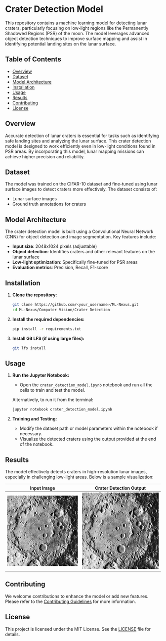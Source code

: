 # Crater Detection Model

This repository contains a machine learning model for detecting lunar craters, particularly focusing on low-light regions like the Permanently Shadowed Regions (PSR) of the moon. The model leverages advanced object detection techniques to improve surface mapping and assist in identifying potential landing sites on the lunar surface.

## Table of Contents
- [Overview](#overview)
- [Dataset](#dataset)
- [Model Architecture](#model-architecture)
- [Installation](#installation)
- [Usage](#usage)
- [Results](#results)
- [Contributing](#contributing)
- [License](#license)

## Overview
Accurate detection of lunar craters is essential for tasks such as identifying safe landing sites and analyzing the lunar surface. This crater detection model is designed to work efficiently even in low-light conditions found in PSR areas. By incorporating this model, lunar mapping missions can achieve higher precision and reliability.

## Dataset
The model was trained on the CIFAR-10 dataset and fine-tuned using lunar surface images to detect craters more effectively. The dataset consists of:

- Lunar surface images
- Ground truth annotations for craters

## Model Architecture
The crater detection model is built using a Convolutional Neural Network (CNN) for object detection and image segmentation. Key features include:

- **Input size**: 2048x1024 pixels (adjustable)
- **Object detection**: Identifies craters and other relevant features on the lunar surface
- **Low-light optimization**: Specifically fine-tuned for PSR areas
- **Evaluation metrics**: Precision, Recall, F1-score

## Installation

1. **Clone the repository:**
    ```bash
    git clone https://github.com/<your_username>/ML-Nexus.git
    cd ML-Nexus/Computer Vision/Crater Detection
    ```

2. **Install the required dependencies:**
    ```bash
    pip install -r requirements.txt
    ```

3. **Install Git LFS (if using large files):**
    ```bash
    git lfs install
    ```

## Usage

1. **Run the Jupyter Notebook:**
    - Open the `crater_detection_model.ipynb` notebook and run all the cells to train and test the model.
    
    Alternatively, to run it from the terminal:

    ```bash
    jupyter notebook crater_detection_model.ipynb
    ```

2. **Training and Testing:**
    - Modify the dataset path or model parameters within the notebook if necessary.
    - Visualize the detected craters using the output provided at the end of the notebook.

## Results
The model effectively detects craters in high-resolution lunar images, especially in challenging low-light areas. Below is a sample visualization:

| Input Image | Crater Detection Output |
| ----------- | ----------------------- |
| ![input](images/input_sample.jpg) | ![output](images/output_sample.jpg) |

## Contributing
We welcome contributions to enhance the model or add new features. Please refer to the [Contributing Guidelines](CONTRIBUTING.md) for more information.

## License
This project is licensed under the MIT License. See the [LICENSE](LICENSE) file for details.
